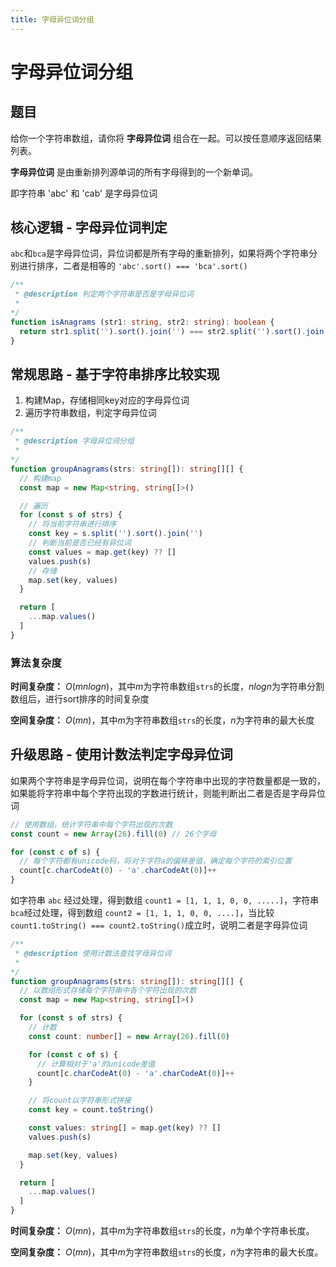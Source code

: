 ```yaml
---
title: 字母异位词分组
---
```


# 字母异位词分组

## 题目
给你一个字符串数组，请你将 **字母异位词** 组合在一起。可以按任意顺序返回结果列表。

**字母异位词** 是由重新排列源单词的所有字母得到的一个新单词。

即字符串 'abc' 和 'cab' 是字母异位词

## 核心逻辑 - 字母异位词判定

`abc`和`bca`是字母异位词，异位词都是所有字母的重新排列，如果将两个字符串分别进行排序，二者是相等的 `'abc'.sort() === 'bca'.sort()`

```typescript
/**
 * @description 判定两个字符串是否是字母异位词
 * 
*/
function isAnagrams (str1: string, str2: string): boolean {
  return str1.split('').sort().join('') === str2.split('').sort().join('')
}
```

## 常规思路 - 基于字符串排序比较实现

1. 构建Map，存储相同key对应的字母异位词
2. 遍历字符串数组，判定字母异位词


```typescript
/**
 * @description 字母异位词分组
 * 
*/
function groupAnagrams(strs: string[]): string[][] {
  // 构建map
  const map = new Map<string, string[]>()

  // 遍历
  for (const s of strs) {
    // 将当前字符串进行排序
    const key = s.split('').sort().join('')
    // 判断当前是否已经有异位词
    const values = map.get(key) ?? []
    values.push(s)
    // 存储
    map.set(key, values)
  }

  return [
    ...map.values()
  ]
}
```

### 算法复杂度

**时间复杂度：** $O(mnlogn)$，其中$m$为字符串数组`strs`的长度，$nlogn$为字符串分割数组后，进行sort排序的时间复杂度

**空间复杂度：** $O(mn)$，其中$m$为字符串数组`strs`的长度，$n$为字符串的最大长度

## 升级思路 - 使用计数法判定字母异位词

如果两个字符串是字母异位词，说明在每个字符串中出现的字符数量都是一致的，如果能将字符串中每个字符出现的字数进行统计，则能判断出二者是否是字母异位词

```typescript
// 使用数组，统计字符串中每个字符出现的次数
const count = new Array(26).fill(0) // 26个字母

for (const c of s) {
  // 每个字符都有unicode码，将对于字符a的偏移差值，确定每个字符的索引位置
  count[c.charCodeAt(0) - 'a'.charCodeAt(0)]++
}
```

如字符串 `abc` 经过处理，得到数组 `count1 = [1, 1, 1, 0, 0, .....]`，字符串`bca`经过处理，得到数组 `count2 = [1, 1, 1, 0, 0, ....]`，当比较 `count1.toString() === count2.toString()`成立时，说明二者是字母异位词


```typescript
/**
 * @description 使用计数法查找字母异位词
 * 
*/
function groupAnagrams(strs: string[]): string[][] {
  // 以数组形式存储每个字符串中各个字符出现的次数
  const map = new Map<string, string[]>()

  for (const s of strs) {
    // 计数
    const count: number[] = new Array(26).fill(0)

    for (const c of s) {
      // 计算相对于'a'的unicode差值
      count[c.charCodeAt(0) - 'a'.charCodeAt(0)]++
    }

    // 将count以字符串形式拼接
    const key = count.toString()

    const values: string[] = map.get(key) ?? []
    values.push(s)

    map.set(key, values)
  }

  return [
    ...map.values()
  ]
}
```

**时间复杂度：** $O(mn)$，其中$m$为字符串数组`strs`的长度，$n$为单个字符串长度。

**空间复杂度：** $O(mn)$，其中$m$为字符串数组`strs`的长度，$n$为字符串的最大长度。

